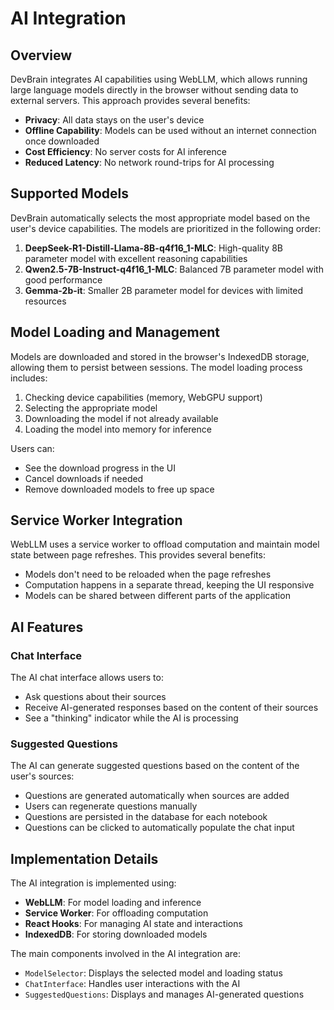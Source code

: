 # AI Integration

## Overview

DevBrain integrates AI capabilities using WebLLM, which allows running large language models directly in the browser without sending data to external servers. This approach provides several benefits:

- **Privacy**: All data stays on the user's device
- **Offline Capability**: Models can be used without an internet connection once downloaded
- **Cost Efficiency**: No server costs for AI inference
- **Reduced Latency**: No network round-trips for AI processing

## Supported Models

DevBrain automatically selects the most appropriate model based on the user's device capabilities. The models are prioritized in the following order:

1. **DeepSeek-R1-Distill-Llama-8B-q4f16_1-MLC**: High-quality 8B parameter model with excellent reasoning capabilities
2. **Qwen2.5-7B-Instruct-q4f16_1-MLC**: Balanced 7B parameter model with good performance
3. **Gemma-2b-it**: Smaller 2B parameter model for devices with limited resources

## Model Loading and Management

Models are downloaded and stored in the browser's IndexedDB storage, allowing them to persist between sessions. The model loading process includes:

1. Checking device capabilities (memory, WebGPU support)
2. Selecting the appropriate model
3. Downloading the model if not already available
4. Loading the model into memory for inference

Users can:

- See the download progress in the UI
- Cancel downloads if needed
- Remove downloaded models to free up space

## Service Worker Integration

WebLLM uses a service worker to offload computation and maintain model state between page refreshes. This provides several benefits:

- Models don't need to be reloaded when the page refreshes
- Computation happens in a separate thread, keeping the UI responsive
- Models can be shared between different parts of the application

## AI Features

### Chat Interface

The AI chat interface allows users to:

- Ask questions about their sources
- Receive AI-generated responses based on the content of their sources
- See a "thinking" indicator while the AI is processing

### Suggested Questions

The AI can generate suggested questions based on the content of the user's sources:

- Questions are generated automatically when sources are added
- Users can regenerate questions manually
- Questions are persisted in the database for each notebook
- Questions can be clicked to automatically populate the chat input

## Implementation Details

The AI integration is implemented using:

- **WebLLM**: For model loading and inference
- **Service Worker**: For offloading computation
- **React Hooks**: For managing AI state and interactions
- **IndexedDB**: For storing downloaded models

The main components involved in the AI integration are:

- `ModelSelector`: Displays the selected model and loading status
- `ChatInterface`: Handles user interactions with the AI
- `SuggestedQuestions`: Displays and manages AI-generated questions
